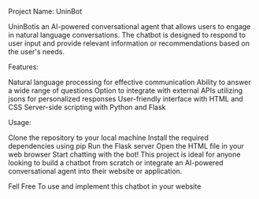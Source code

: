 Project Name: UninBot

UninBotis an AI-powered conversational agent that allows users to engage in natural language conversations. The chatbot is designed to respond to user input and provide relevant information or recommendations based on the user's needs.

Features:

Natural language processing for effective communication
Ability to answer a wide range of questions
Option to integrate with external APIs utilizing jsons for personalized responses
User-friendly interface with HTML and CSS
Server-side scripting with Python and Flask

Usage:

Clone the repository to your local machine
Install the required dependencies using pip
Run the Flask server
Open the HTML file in your web browser
Start chatting with the bot!
This project is ideal for anyone looking to build a chatbot from scratch or integrate an AI-powered conversational agent into their website or application.

Fell Free To use and implement this chatbot in your website
